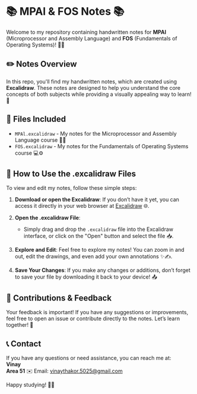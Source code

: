 # 📚 MPAl & FOS Notes 📚

Welcome to my repository containing handwritten notes for **MPAl** (Microprocessor and Assembly Language) and **FOS** (Fundamentals of Operating Systems)! 📝✨

## ✏️ Notes Overview

In this repo, you'll find my handwritten notes, which are created using **Excalidraw**. These notes are designed to help you understand the core concepts of both subjects while providing a visually appealing way to learn! 🌈

## 📁 Files Included

- `MPAl.excalidraw` - My notes for the Microprocessor and Assembly Language course 🤖💾
- `FOS.excalidraw` - My notes for the Fundamentals of Operating Systems course 💻⚙️

## 🔧 How to Use the .excalidraw Files

To view and edit my notes, follow these simple steps:

1. **Download or open the Excalidraw**: If you don’t have it yet, you can access it directly in your web browser at [Excalidraw](https://excalidraw.com/) 🌐.
  
2. **Open the .excalidraw File**: 
   - Simply drag and drop the `.excalidraw` file into the Excalidraw interface, or click on the "Open" button and select the file 📥.
  
3. **Explore and Edit**: Feel free to explore my notes! You can zoom in and out, edit the drawings, and even add your own annotations ✨✍️.

4. **Save Your Changes**: If you make any changes or additions, don’t forget to save your file by downloading it back to your device! 📤

## 🎉 Contributions & Feedback

Your feedback is important! If you have any suggestions or improvements, feel free to open an issue or contribute directly to the notes. Let’s learn together! 🤝

## 📞 Contact

If you have any questions or need assistance, you can reach me at:  
**Vinay**  
**Area 51**
✉️ Email: vinaythakor.5025@gmail.com

Happy studying! 📖💡
